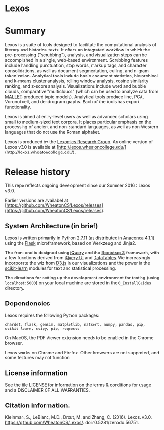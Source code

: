 # Lexos

# Summary
Lexos is a suite of tools designed to facilitate the computational analysis of literary and historical texts. It offers an integrated workflow in which the pre-processing ("scrubbing"), analysis, and visualization steps can be accomplished in a single, web-based environment. Scrubbing features include handling punctuation, stop words, markup tags, and character consolidations, as well as document segmentation, culling, and n-gram tokenization. Analytical tools include basic document statistics, hierarchical and k-means cluster analysis, rolling window analysis, cosine similarity ranking, and z-score analysis. Visualizations include word and bubble clouds, comparative "multiclouds" (which can be used to analyze data from [MALLET](http://mallet.cs.umass.edu/)-produced topic models). Analytical tools produce line, PCA, Voronoi cell, and dendrogram graphs. Each of the tools has export functionality.

Lexos is aimed at entry-level users as well as advanced scholars using small to medium-sized text corpora. It places particular emphasis on the processing of ancient and non-standard languages, as well as non-Western languages that do not use the Roman alphabet.

Lexos is produced by the [Lexomics Research Group](http://lexomics.wheatoncollege.edu). An online version of Lexos v3.0 is available at [http://lexos.wheatoncollege.edu/](http://lexos.wheatoncollege.edu/).

# Release history
This repo reflects ongoing development since our Summer 2016 : Lexos v3.0.

Earlier versions are availabel at [https://github.com/WheatonCS/Lexos/releases](https://github.com/WheatonCS/Lexos/releases).

## System Architecture (in brief)
Lexos is written primarily in Python 2.7.11 (as distributed in [Anaconda](https://www.continuum.io/downloads) 4.1.1) using the 
[Flask](http://flask.pocoo.org/) microframework, based on Werkzeug and Jinja2.

The front end is designed using [jQuery](https://jquery.com/) and the [Bootstrap 3](http://getbootstrap.com/) framework, with a few functions derived from [jQuery UI](https://jqueryui.com/) and [DataTables](https://datatables.net/). We increasingly incorporate the wiz from 
[D3.js](http://d3js.org/) in our visualizations and the power in the 
[scikit-learn](http://scikit-learn.org/stable/) modules for text and statistical processing. 

The directions for setting up the development environment for testing (using `localhost:5000`) on your local machine are stored in the `0_InstallGuides` directory.

## Dependencies
Lexos requires the following Python packages:

`chardet, flask, gensim, matplotlib, natsort, numpy, pandas, pip, scikit-learn, scipy, pip, requests`

On MacOS, the PDF Viewer extension needs to be enabled in the Chrome browser. 

Lexos works on Chrome and Firefox. Other browsers are not supported, and some features may not function.

## License information
See the file LICENSE for information on the
terms & conditions for usage and a DISCLAIMER OF ALL WARRANTIES.

## Citation information:
Kleinman, S., LeBlanc, M.D., Drout, M. and Zhang, C. (2016). Lexos. v3.0. https://github.com/WheatonCS/Lexos/. doi:10.5281/zenodo.56751.

[//]: # "[Lexos Release 3.0](http://dx.doi.org/10.5281/zenodo.10956)"
[//]: # "[![DOI](https://zenodo.org/badge/doi/10.5281/zenodo.10956.png)](http://dx.doi.org/10.5281/zenodo.10956)"

